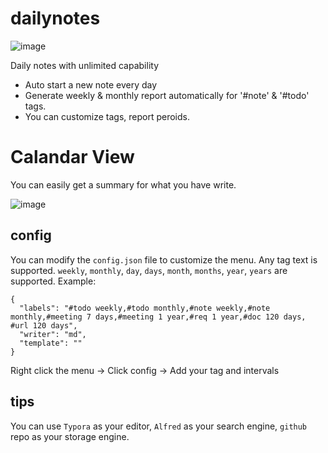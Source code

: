 # dailynotes
![image](https://github.com/raywill/dailynotes/assets/248295/f1c22884-52b1-44b8-ad73-bf04b408aad6)

Daily notes with  unlimited capability
- Auto start a new note every day
- Generate weekly & monthly report automatically for '#note' & '#todo' tags.
- You can customize tags, report peroids.

# Calandar View
You can easily get a summary for what you have write.

![image](https://github.com/user-attachments/assets/9998f07d-b8ca-4576-9305-956fae81b12a)

## config

You can modify the `config.json` file to customize the menu. Any tag text is supported. `weekly`, `monthly`, `day`, `days`, `month`, `months`, `year`, `years` are supported. Example:

```
{
  "labels": "#todo weekly,#todo monthly,#note weekly,#note monthly,#meeting 7 days,#meeting 1 year,#req 1 year,#doc 120 days, #url 120 days",
  "writer": "md",
  "template": ""
}
```

Right click the menu -> Click config -> Add your tag and intervals

## tips

You can use `Typora` as your editor, `Alfred` as your search engine, `github` repo as your storage engine.

